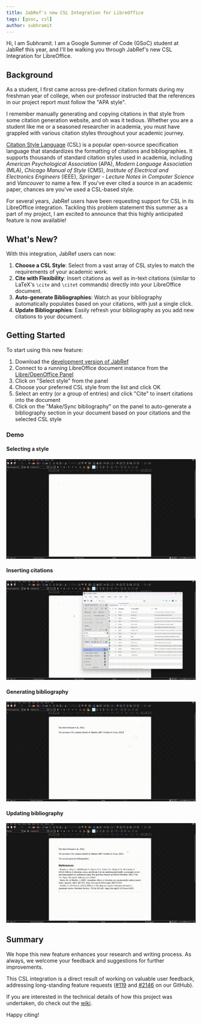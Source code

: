 ```yaml
---
title: JabRef's new CSL Integration for LibreOffice
tags: [gsoc, csl]
author: subhramit
---
```


Hi, I am Subhramit. I am a Google Summer of Code (GSoC) student at JabRef this year, and I'll be walking you through JabRef's new CSL Integration for LibreOffice.

## Background

As a student, I first came across pre-defined citation formats during my freshman year of college, when our professor instructed that the references in our project report must follow the "APA style".  

I remember manually generating and copying citations in that style from some citation generation website, and oh was it tedious. Whether you are a student like me or a seasoned researcher in academia, you must have grappled with various citation styles throughout your academic journey.

[Citation Style Language](https://citationstyles.org/) (CSL) is a popular open-source specification language that standardizes the formatting of citations and bibliographies. It supports thousands of standard citation styles used in academia, including *American Psychological Association* (APA), *Modern Language Association* (MLA), *Chicago Manual of Style* (CMS), *Institute of Electrical and Electronics Engineers* (IEEE), *Springer - Lecture Notes in Computer Science* and *Vancouver* to name a few. If you've ever cited a source in an academic paper, chances are you've used a CSL-based style.

For several years, JabRef users have been requesting support for CSL in its LibreOffice integration. Tackling this problem statement this summer as a part of my project, I am excited to announce that this highly anticipated feature is now available!

## What's New?

With this integration, JabRef users can now:

1. **Choose a CSL Style**: Select from a vast array of CSL styles to match the requirements of your academic work.
2. **Cite with Flexibility**: Insert citations as well as in-text citations (similar to LaTeX's `\cite` and `\citet` commands) directly into your LibreOffice document.
3. **Auto-generate Bibliographies**: Watch as your bibliography automatically populates based on your citations, with just a single click.
4. **Update Bibliographies**: Easily refresh your bibliography as you add new citations to your document.

## Getting Started

To start using this new feature:

1. Download the [development version of JabRef](https://builds.jabref.org/main/)
2. Connect to a running LibreOffice document instance from the [Libre/OpenOffice Panel](https://docs.jabref.org/cite/openofficeintegration)
3. Click on "Select style" from the panel
4. Choose your preferred CSL style from the list and click OK
5. Select an entry (or a group of entries) and click "Cite" to insert citations into the document
6. Click on the "Make/Sync bibliography" on the panel to auto-generate a bibliography section in your document based on your citations and the selected CSL style

### Demo

#### Selecting a style

![Selecting a style](../img/selecting-a-style.gif)

#### Inserting citations

![Inserting citations](../img/cite.gif)

#### Generating bibliography

![Generating bibliography](../img/bibliography.gif)

#### Updating bibliography

![Updating bibliography](../img/refresh.gif)

## Summary

We hope this new feature enhances your research and writing process. As always, we welcome your feedback and suggestions for further improvements.

This CSL integration is a direct result of working on valuable user feedback, addressing long-standing feature requests ([#119](https://github.com/JabRef/jabref/issues/119) and [#2146](https://github.com/JabRef/jabref/issues/2146) on our GitHub).

If you are interested in the technical details of how this project was undertaken, do check out the [wiki](https://github.com/JabRef/jabref/wiki/GSoC-2024-%E2%80%90-Improved-CSL-Support-%28and-more-LibreOffice%E2%80%90JabRef-integration-enhancements%29).

Happy citing!
